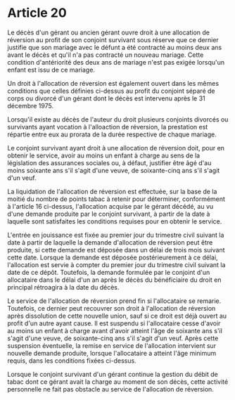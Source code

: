 # Article 20

Le décès d'un gérant ou ancien gérant ouvre droit à une allocation de réversion au profit de son conjoint survivant sous réserve que ce dernier justifie que son mariage avec le défunt a été contracté au moins deux ans avant le décès et qu'il n'a pas contracté un nouveau mariage. Cette condition d'antériorité des deux ans de mariage n'est pas exigée lorsqu'un enfant est issu de ce mariage.

Un droit à l'allocation de réversion est également ouvert dans les mêmes conditions que celles définies ci-dessus au profit du conjoint séparé de corps ou divorcé d'un gérant dont le décès est intervenu après le 31 décembre 1975.

Lorsqu'il existe au décès de l'auteur du droit plusieurs conjoints divorcés ou survivants ayant vocation à l'alloaction de réversion, la prestation est répartie entre eux au prorata de la durée respective de chaque mariage.

Le conjoint survivant ayant droit à une allocation de réversion doit, pour en obtenir le service, avoir au moins un enfant à charge au sens de la législation des assurances sociales ou, à défaut, justifier être âgé d'au moins soixante ans s'il s'agit d'une veuve, de soixante-cinq ans s'il s'agit d'un veuf.

La liquidation de l'allocation de réversion est effectuée, sur la base de la moitié du nombre de points tabac à retenir pour déterminer, conformément à l'article 16 ci-dessus, l'allocation acquise par le gérant décédé, au vu d'une demande produite par le conjoint survivant, à partir de la date à laquelle sont satisfaites les conditions requises pour en obtenir le service.

L'entrée en jouissance est fixée au premier jour du trimestre civil suivant la date à partir de laquelle la demande d'allocation de réversion peut être produite, si cette demande est déposée dans un délai de trois mois suivant cette date. Lorsque la demande est déposée postérieurement à ce délai, l'allocation est servie à compter du premier jour du trimestre civil suivant la date de ce dépôt. Toutefois, la demande formulée par le conjoint d'un allocataire dans le délai d'un an après le décès du bénéficiaire du droit en principal rétroagira à la date du décès.

Le service de l'allocation de réversion prend fin si l'allocataire se remarie. Toutefois, ce dernier peut recouvrer son droit à l'allocation de réversion après dissolution de cette nouvelle union, sauf si ce droit est déjà ouvert au profit d'un autre ayant cause. Il est suspendu si l'allocataire cesse d'avoir au moins un enfant à charge avant d'avoir atteint l'âge de soixante ans s'il s'agit d'une veuve, de soixante-cinq ans s'il s'agit d'un veuf. Après cette suspension éventuelle, la remise en service de l'allocation intervient sur nouvelle demande produite, lorsque l'allocataire a atteint l'âge minimum requis, dans les conditions fixées ci-dessus.

Lorsque le conjoint survivant d'un gérant continue la gestion du débit de tabac dont ce gérant avait la charge au moment de son décès, cette activité personnelle ne fait pas obstacle au service de l'allocation de réversion.
